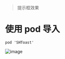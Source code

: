 >提示框效果
# 使用 pod 导入
```
pod 'SHToast'
```


![image](https://github.com/CCSH/SHToast/blob/master/gif.gif)
